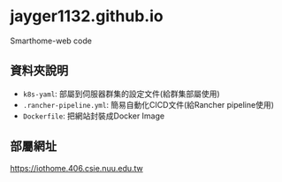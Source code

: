 # jayger1132.github.io
  Smarthome-web code 

## 資料夾說明
* `k8s-yaml`: 部屬到伺服器群集的設定文件(給群集部屬使用)
* `.rancher-pipeline.yml`: 簡易自動化CICD文件(給Rancher pipeline使用)
* `Dockerfile`: 把網站封裝成Docker Image

## 部屬網址
https://iothome.406.csie.nuu.edu.tw
